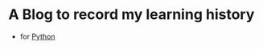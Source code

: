 # A Blog to record my learning history
- for [Python](https://DingYuan0118.github.io/DingYuan0118.github.io/Python)

